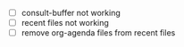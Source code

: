 - [ ] consult-buffer not working
- [ ] recent files not working
- [ ] remove org-agenda files from recent files
